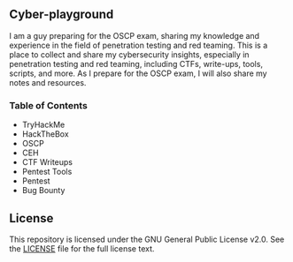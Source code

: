 ## Cyber-playground

I am a guy preparing for the OSCP exam, sharing my knowledge and experience in the field of penetration testing and red teaming. This is a place to collect and share my cybersecurity insights, especially in penetration testing and red teaming, including CTFs, write-ups, tools, scripts, and more. As I prepare for the OSCP exam, I will also share my notes and resources.

### Table of Contents

- TryHackMe
- HackTheBox
- OSCP
- CEH
- CTF Writeups
- Pentest Tools
- Pentest
- Bug Bounty

## License

This repository is licensed under the GNU General Public License v2.0. See the [LICENSE](./LICENSE) file for the full license text.
